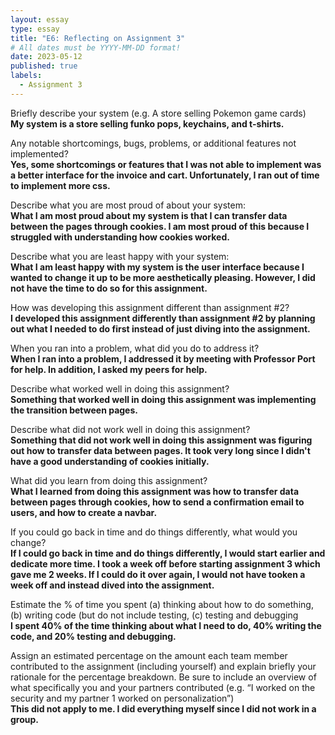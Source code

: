 ```yaml
---
layout: essay
type: essay
title: "E6: Reflecting on Assignment 3"
# All dates must be YYYY-MM-DD format!
date: 2023-05-12
published: true
labels:
  - Assignment 3 
---
```

Briefly describe your system (e.g. A store selling Pokemon game cards)<br>
**My system is a store selling funko pops, keychains, and t-shirts.**

Any notable shortcomings, bugs, problems, or additional features not implemented?<br>
**Yes, some shortcomings or features that I was not able to implement was a better interface for the invoice and cart. Unfortunately, I ran out of time to implement more css.**

Describe what you are most proud of about your system: <br>
**What I am most proud about my system is that I can transfer data between the pages through cookies. I am most proud of this because I struggled with understanding how cookies worked.**

Describe what you are least happy with your system: <br>
**What I am least happy with my system is the user interface because I wanted to change it up to be more aesthetically pleasing. However, I did not have the time to do so for this assignment.**

How was developing this assignment different than assignment #2? <br>
**I developed this assignment differently than assignment #2 by planning out what I needed to do first instead of just diving into the assignment.**

When you ran into a problem, what did you do to address it? <br>
**When I ran into a problem, I addressed it by meeting with Professor Port for help. In addition, I asked my peers for help.**

Describe what worked well in doing this assignment? <br>
**Something that worked well in doing this assignment was implementing the transition between pages.**

Describe what did not work well in doing this assignment? <br>
**Something that did not work well in doing this assignment was figuring out how to transfer data between pages. It took very long since I didn't have a good understanding of cookies initially.**

What did you learn from doing this assignment? <br>
**What I learned from doing this assignment was how to transfer data between pages through cookies, how to send a confirmation email to users, and how to create a navbar.**

If you could go back in time and do things differently, what would you change? <br>
**If I could go back in time and do things differently, I would start earlier and dedicate more time. I took a week off before starting assignment 3 which gave me 2 weeks. If I could do it over again, I would not have tooken a week off and instead dived into the assignment.**

Estimate the % of time you spent (a) thinking about how to do something, (b) writing code (but do not include testing, (c) testing and debugging <br>
**I spent 40% of the time thinking about what I need to do, 40% writing the code, and 20% testing and debugging.**

Assign an estimated percentage on the amount each team member contributed to the assignment (including yourself) and explain briefly your rationale for the percentage breakdown. Be sure to include an overview of what specifically you and your partners contributed (e.g. “I worked on the security and my partner 1 worked on personalization”)<br>
**This did not apply to me. I did everything myself since I did not work in a group.**

 

 
